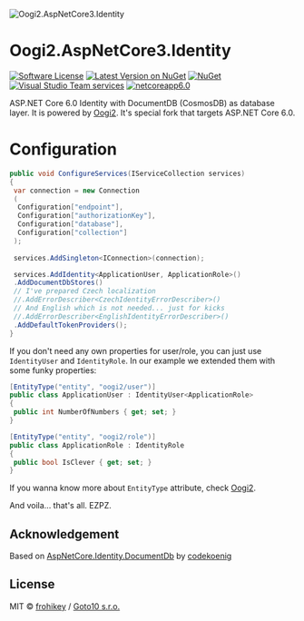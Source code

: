 ![Oogi2.AspNetCore3.Identity](https://raw.githubusercontent.com/goto10hq/Oogi2.AspNetCore3.Identity/master/oogi2.aspnetcoreidentity-icon.png)

# Oogi2.AspNetCore3.Identity

[![Software License](https://img.shields.io/badge/license-MIT-brightgreen.svg?style=flat-square)](LICENSE.md)
[![Latest Version on NuGet](https://img.shields.io/nuget/v/Oogi2.AspNetCore.Identity.svg?style=flat-square)](https://www.nuget.org/packages/Oogi2.AspNetCore.Identity/)
[![NuGet](https://img.shields.io/nuget/dt/Oogi2.AspNetCore3.Identity.svg?style=flat-square)](https://www.nuget.org/packages/Oogi2.AspNetCore3.Identity/)
[![Visual Studio Team services](https://img.shields.io/vso/build/frohikey/c3964e53-4bf3-417a-a96e-661031ef862f/128.svg?style=flat-square)](https://github.com/goto10hq/Oogi2.AspNetCore3.Identity)
[![netcoreapp6.0](https://img.shields.io/badge/.NETCoreApp-6.0-blue.svg)](https://github.com/dotnet/core)

ASP.NET Core 6.0 Identity with DocumentDB (CosmosDB) as database layer. It is powered by [Oogi2](https://github.com/goto10hq/Oogi2).
It's special fork that targets ASP.NET Core 6.0.

# Configuration

```csharp
public void ConfigureServices(IServiceCollection services)
{
 var connection = new Connection
 (
  Configuration["endpoint"], 
  Configuration["authorizationKey"], 
  Configuration["database"], 
  Configuration["collection"]
 );
 
 services.AddSingleton<IConnection>(connection);

 services.AddIdentity<ApplicationUser, ApplicationRole>()
 .AddDocumentDbStores()
 // I've prepared Czech localization
 //.AddErrorDescriber<CzechIdentityErrorDescriber>()
 // And English which is not needed... just for kicks
 //.AddErrorDescriber<EnglishIdentityErrorDescriber>()
 .AddDefaultTokenProviders();
}
```

If you don't need any own properties for user/role, you can just use ``IdentityUser`` and ``IdentityRole``.
In our example we extended them with some funky properties:

```csharp
[EntityType("entity", "oogi2/user")]
public class ApplicationUser : IdentityUser<ApplicationRole>
{
 public int NumberOfNumbers { get; set; }
}

[EntityType("entity", "oogi2/role")]
public class ApplicationRole : IdentityRole
{
 public bool IsClever { get; set; }
}
```

If you wanna know more about ``EntityType`` attribute, check [Oogi2](https://github.com/goto10hq/Oogi2).

And voila... that's all. EZPZ.

## Acknowledgement

Based on [AspNetCore.Identity.DocumentDb](https://github.com/codekoenig/AspNetCore.Identity.DocumentDb) by [codekoenig](https://github.com/codekoenig)

## License

MIT © [frohikey](http://frohikey.com) / [Goto10 s.r.o.](http://www.goto10.cz)
